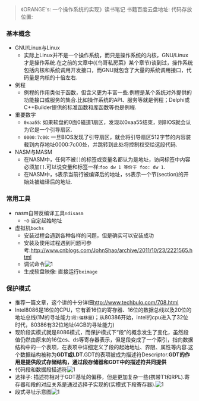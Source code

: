 > 《ORANGE's: 一个操作系统的实现》读书笔记
> 书籍百度云盘地址:
> 代码存放位置: 

### 基本概念
* GNU/Linux与Linux
    * 实际上Linux并不是一个操作系统，而只是操作系统的内核，GNU/Linux才是操作系统.在之前的文章中(《鸟哥私房菜》某个章节)谈到过，操作系统包括内核和系统调用开发接口，而GNU就包含了大量的系统调用接口，代码量是内核的十倍左右.
* 例程
    * 例程的作用类似于函数，但含义更为丰富一些.例程是某个系统对外提供的功能接口或服务的集合.比如操作系统的API、服务等就是例程；Delphi或C++Builder提供的标准函数和库函数等也是例程.
* 重要数字
    * `0xaa55`: 如果软盘的0面0磁道1扇区，发现以0xaa55结束，则BIOS就会认为它是一个引导扇区.
    * `0000:7c00`: 一旦BIOS发现了引导扇区，就会将引导扇区512字节的内容装载到内存地址0000:7c00处，并跳转到此处将控制权交给这段代码.
* NASM与MASM
    * 在NASM中，任何不被`[]`的标签或变量名都认为是地址，访问标签中内容必须加`[]`.可以说变量和标签一样:`foo dw 1 等价于 foo: dw 1`.
    * 在NASM中，`$`表示当前行被编译后的地址，`$$`表示一个节(section)的开始处被编译后的地址.

### 常用工具
* nasm自带反编译工具`ndisasm`
    * -o 自定起始地址
* 虚拟机`bochs`
    * 安装过程会遇到各种各样的问题，但是确实可以安装成功
    * 安装及使用过程遇到问题可参考:http://www.cnblogs.com/JohnShao/archive/2011/10/23/2221565.html
    * 调试命令![1](https://cloud.githubusercontent.com/assets/16068384/21171210/3556b8c0-c205-11e6-84b5-3d4f982864c7.png)
    * 生成软盘映像: 直接运行`bximage`

### 保护模式
* 推荐一篇文章，这个讲的十分详细<a href="http://www.techbulo.com/708.html"><font color="blue">http://www.techbulo.com/708.html</font></a>
* Intel8086是16位的CPU，它有着16位的寄存器、16位的数据总线以及20位的地址总线(1M的寻址能力:`段:偏移量`)；从80386开始，intel的cpu进入了32位时代，80386有32位地址(4GB的寻址能力)
* 现阶段实模式就是8086模式，而保护模式下“段”的概念发生了变化，虽然段值仍然由原来的16位cs、ds等寄存器表示，但是段变成了一个索引，指向数据结构中的一个表项，在表项中详细定义了段的起始地址、界限、属性等内容.这个数据结构被称为<b>GDT或LDT</b>.GDT的表项被成为描述符Descriptor.<b>GDT的作用是提供段式存储结构，通过段存储器和GDT中的描述符共同提供</b>
* 代码段和数据段描述符![1](https://cloud.githubusercontent.com/assets/16068384/21181709/2bd2a3a6-c23a-11e6-8ca4-c270c3ef0759.png)
* 选择子: 描述符相对于GDT基址的偏移，但是更加复杂一些(携带T1和RPL).寄存器和段的对应关系是通过选择子实现的(实模式下段寄存器).![1](https://cloud.githubusercontent.com/assets/16068384/21181932/4b4c6af4-c23b-11e6-868b-1bdfc4a998b4.png)
* 段式寻址示意图![1](https://cloud.githubusercontent.com/assets/16068384/21182214/ddd023ec-c23c-11e6-969b-2e250f0bb766.png)
